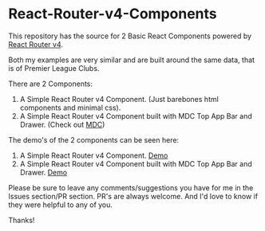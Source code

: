 # React-Router-v4-Components

This repository has the source for 2 Basic React Components powered by [React Router v4](https://github.com/ReactTraining/react-router/tree/master/packages/react-router-dom).

Both my examples are very similar and are built around the same data, that is of Premier League Clubs.

There are 2 Components:

1. A Simple React Router v4 Component. (Just barebones html components and minimal css).
2. A Simple React Router v4 Component built with MDC Top App Bar and Drawer. (Check out [MDC](https://github.com/material-components/material-components-web-react))

The demo's of the 2 components can be seen here:

1. A Simple React Router v4 Component. [Demo](https://codesandbox.io/s/github/Kolhar730/react-router-v4-simple-and-mdc/tree/master/simple-react-router-v4)
2. A Simple React Router v4 Component built with MDC Top App Bar and Drawer. [Demo](https://codesandbox.io/s/8nrz8o6x00)

Please be sure to leave any comments/suggestions you have for me in the Issues section/PR section.
PR's are always welcome. And I'd love to know if they were helpful to any of you.

Thanks!
